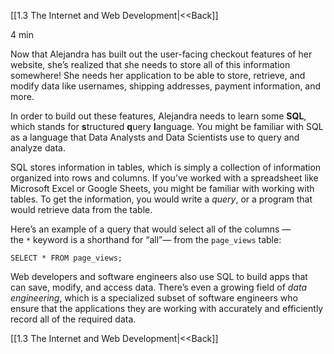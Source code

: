 [[1.3 The Internet and Web Development|<<Back]]

4 min

Now that Alejandra has built out the user-facing checkout features of her website, she’s realized that she needs to store all of this information somewhere! She needs her application to be able to store, retrieve, and modify data like usernames, shipping addresses, payment information, and more.

In order to build out these features, Alejandra needs to learn some **SQL**, which stands for **s**tructured **q**uery **l**anguage. You might be familiar with SQL as a language that Data Analysts and Data Scientists use to query and analyze data.

SQL stores information in tables, which is simply a collection of information organized into rows and columns. If you’ve worked with a spreadsheet like Microsoft Excel or Google Sheets, you might be familiar with working with tables. To get the information, you would write a _query_, or a program that would retrieve data from the table.

Here’s an example of a query that would select all of the columns —the `*` keyword is a shorthand for “all”— from the `page_views` table:

```
SELECT * FROM page_views;
```

Web developers and software engineers also use SQL to build apps that can save, modify, and access data. There’s even a growing field of _data engineering_, which is a specialized subset of software engineers who ensure that the applications they are working with accurately and efficiently record all of the required data.


[[1.3 The Internet and Web Development|<<Back]]